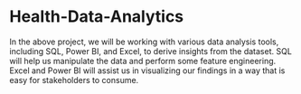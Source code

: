 # Health-Data-Analytics
In the above project, we will be working with various data analysis tools, including SQL, Power BI, and Excel, to derive insights from the dataset. SQL will help us manipulate the data and perform some feature engineering. Excel and Power BI will assist us in visualizing our findings in a way that is easy for stakeholders to consume. 
